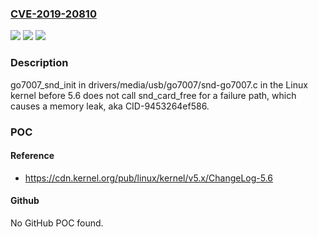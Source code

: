 ### [CVE-2019-20810](https://cve.mitre.org/cgi-bin/cvename.cgi?name=CVE-2019-20810)
![](https://img.shields.io/static/v1?label=Product&message=n%2Fa&color=blue)
![](https://img.shields.io/static/v1?label=Version&message=n%2Fa&color=blue)
![](https://img.shields.io/static/v1?label=Vulnerability&message=n%2Fa&color=brighgreen)

### Description

go7007_snd_init in drivers/media/usb/go7007/snd-go7007.c in the Linux kernel before 5.6 does not call snd_card_free for a failure path, which causes a memory leak, aka CID-9453264ef586.

### POC

#### Reference
- https://cdn.kernel.org/pub/linux/kernel/v5.x/ChangeLog-5.6

#### Github
No GitHub POC found.

